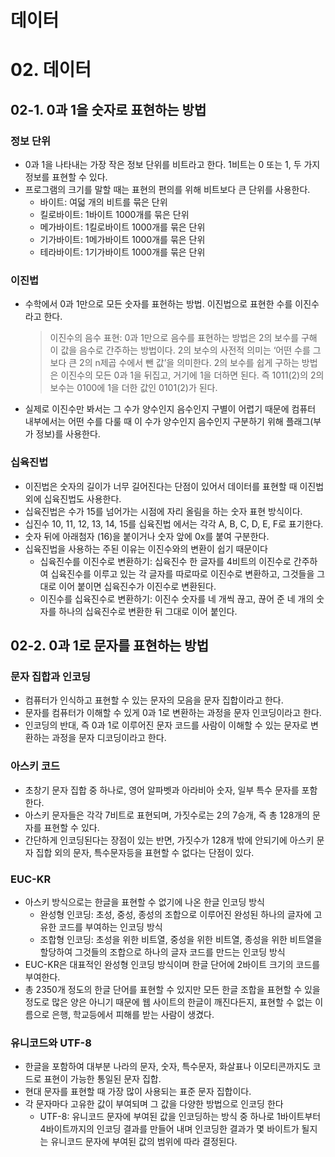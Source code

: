 # 데이터

# 02. 데이터

## 02-1. 0과 1을 숫자로 표현하는 방법

### 정보 단위

- 0과 1을 나타내는 가장 작은 정보 단위를 비트라고 한다. 1비트는 0 또는 1, 두 가지 정보를 표현할 수 있다.
- 프로그램의 크기를 말할 때는 표현의 편의를 위해 비트보다 큰 단위를 사용한다.
    - 바이트: 여덟 개의 비트를 묶은 단위
    - 킬로바이트: 1바이트 1000개를 묶은 단위
    - 메가바이트: 1킬로바이트 1000개를 묶은 단위
    - 기가바이트: 1메가바이트 1000개를 묶은 단위
    - 테라바이트: 1기가바이트 1000개를 묶은 단위

### 이진법

- 수학에서 0과 1만으로 모든 숫자를 표현하는 방법. 이진법으로 표현한 수를 이진수라고 한다.
    
    > 이진수의 음수 표현: 0과 1만으로 음수를 표현하는 방법은 2의 보수를 구해 이 값을 음수로 간주하는 방법이다. 2의 보수의 사전적 의미는 ‘어떤 수를 그보다 큰 2의 n제곱 수에서 뺀 값’을 의미한다. 2의 보수를 쉽게 구하는 방법은 이진수의 모든 0과 1을 뒤집고, 거기에 1을 더하면 된다. 즉 1011(2)의 2의 보수는 0100에 1을 더한 값인 0101(2)가 된다.
    > 
- 실제로 이진수만 봐서는 그 수가 양수인지 음수인지 구별이 어렵기 때문에 컴퓨터 내부에서는 어떤 수를 다룰 때 이 수가 양수인지 음수인지 구분하기 위해 플래그(부가 정보)를 사용한다.

### 십육진법

- 이진법은 숫자의 길이가 너무 길어진다는 단점이 있어서 데이터를 표현할 때 이진법 외에 십육진법도 사용한다.
- 십육진법은 수가 15를 넘어가는 시점에 자리 올림을 하는 숫자 표현 방식이다.
- 십진수 10, 11, 12, 13, 14, 15를 십육진법 에서는 각각 A, B, C, D, E, F로 표기한다.
- 숫자 뒤에 아래첨자 (16)을 붙이거나 숫자 앞에 0x를 붙여 구분한다.
- 십육진법을 사용하는 주된 이유는 이진수와의 변환이 쉽기 때문이다
    - 십육진수를 이진수로 변환하기: 십육진수 한 글자를 4비트의 이진수로 간주하여 십육진수를 이루고 있는 각 글자를 따로따로 이진수로 변환하고, 그것들을 그대로 이어 붙이면 십육진수가 이진수로 변환된다.
    - 이진수를 십육진수로 변환하기: 이진수 숫자를 네 개씩 끊고, 끊어 준 네 개의 숫자를 하나의 십육진수로 변환한 뒤 그대로 이어 붙인다.

## 02-2. 0과 1로 문자를 표현하는 방법

### 문자 집합과 인코딩

- 컴퓨터가 인식하고 표현할 수 있는 문자의 모음을 문자 집합이라고 한다.
- 문자를 컴퓨터가 이해할 수 있게 0과 1로 변환하는 과정을 문자 인코딩이라고 한다.
- 인코딩의 반대, 즉 0과 1로 이루어진 문자 코드를 사람이 이해할 수 있는 문자로 변환하는 과정을 문자 디코딩이라고 한다.

### 아스키 코드

- 초창기 문자 집합 중 하나로, 영어 알파벳과 아라비아 숫자, 일부 특수 문자를 포함한다.
- 아스키 문자들은 각각 7비트로 표현되며, 가짓수로는 2의 7승개, 즉 총 128개의 문자를 표현할 수 있다.
- 간단하게 인코딩된다는 장점이 있는 반면, 가짓수가 128개 밖에 안되기에 아스키 문자 집합 외의 문자, 특수문자등을 표현할 수 없다는 단점이 있다.

### EUC-KR

- 아스키 방식으로는 한글을 표현할 수 없기에 나온 한글 인코딩 방식
    - 완성형 인코딩: 초성, 중성, 종성의 조합으로 이루어진 완성된 하나의 글자에 고유한 코드를 부여하는 인코딩 방식
    - 조합형 인코딩: 초성을 위한 비트열, 중성을 위한 비트열, 종성을 위한 비트열을 할당하여 그것들의 조합으로 하나의 글자 코드를 만드는 인코딩 방식
- EUC-KR은 대표적인 완성형 인코딩 방식이며 한글 단어에 2바이트 크기의 코드를 부여한다.
- 총 2350개 정도의 한글 단어를 표현할 수 있지만 모든 한글 조합을 표현할 수 있을 정도로 많은 양은 아니기 때문에 웹 사이트의 한글이 깨진다든지, 표현할 수 없는 이름으로 은행, 학교등에서 피해를 받는 사람이 생겼다.

 

### 유니코드와 UTF-8

- 한글을 포함하여 대부분 나라의 문자, 숫자, 특수문자, 화살표나 이모티콘까지도 코드로 표현이 가능한 통일된 문자 집합.
- 현대 문자를 표현할 때 가장 많이 사용되는 표준 문자 집합이다.
- 각 문자마다 고유한 값이 부여되며 그 값을 다양한 방법으로 인코딩 한다
    - UTF-8: 유니코드 문자에 부여된 값을 인코딩하는 방식 중 하나로 1바이트부터 4바이트까지의 인코딩 결과를 만들어 내며 인코딩한 결과가 몇 바이트가 될지는 유니코드 문자에 부여된 값의 범위에 따라 결정된다.

